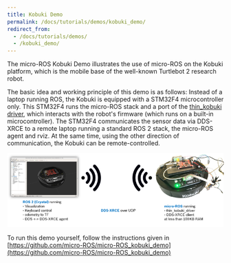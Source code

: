 ```yaml
---
title: Kobuki Demo
permalink: /docs/tutorials/demos/kobuki_demo/
redirect_from:
  - /docs/tutorials/demos/
  - /kobuki_demo/
---
```


The micro-ROS Kobuki Demo illustrates the use of micro-ROS on the Kobuki platform, which is the mobile base of the well-known Turtlebot 2 research robot.

The basic idea and working principle of this demo is as follows: Instead of a laptop running ROS, the Kobuki is equipped with a STM32F4 microcontroller only. This STM32F4 runs the micro-ROS stack and a port of the [thin_kobuki driver](https://github.com/Lab-RoCoCo/thin_drivers), which interacts with the robot's firmware (which runs on a built-in microcontroller). The STM32F4 communicates the sensor data via DDS-XRCE to a remote laptop running a standard ROS 2 stack, the micro-ROS agent and rviz. At the same time, using the other direction of communication, the Kobuki can be remote-controlled.

![Illustration of idea and working principle](working_principle.png)

To run this demo yourself, follow the instructions given in [https://github.com/micro-ROS/micro-ROS_kobuki_demo](https://github.com/micro-ROS/micro-ROS_kobuki_demo)
